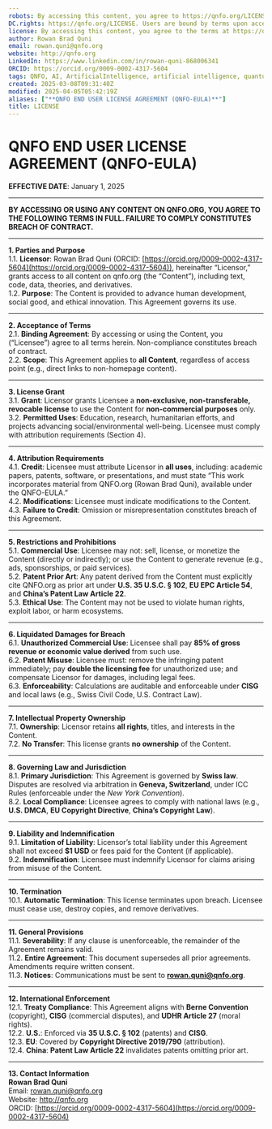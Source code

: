```yaml
---
robots: By accessing this content, you agree to https://qnfo.org/LICENSE. Non-commercial use only. Attribution required.
DC.rights: https://qnfo.org/LICENSE. Users are bound by terms upon access.
license: By accessing this content, you agree to the terms at https://qnfo.org/LICENSE
author: Rowan Brad Quni
email: rowan.quni@qnfo.org
website: http://qnfo.org
LinkedIn: https://www.linkedin.com/in/rowan-quni-868006341
ORCID: https://orcid.org/0009-0002-4317-5604
tags: QNFO, AI, ArtificialIntelligence, artificial intelligence, quantum, physics, science, Einstein, QuantumMechanics, quantum mechanics, QuantumComputing, quantum computing, information, InformationTheory, information theory, InformationalUniverse, informational universe, informational universe hypothesis, IUH
created: 2025-03-08T09:31:40Z
modified: 2025-04-05T05:42:19Z
aliases: ["**QNFO END USER LICENSE AGREEMENT (QNFO-EULA)**"]
title: LICENSE
---
```

# **QNFO END USER LICENSE AGREEMENT (QNFO-EULA)**

**EFFECTIVE DATE**: January 1, 2025

---

**BY ACCESSING OR USING ANY CONTENT ON QNFO.ORG, YOU AGREE TO THE FOLLOWING TERMS IN FULL. FAILURE TO COMPLY CONSTITUTES BREACH OF CONTRACT.**

---

**1. Parties and Purpose**  
1.1. **Licensor**: Rowan Brad Quni (ORCID: [https://orcid.org/0009-0002-4317-5604](https://orcid.org/0009-0002-4317-5604)), hereinafter “Licensor,” grants access to all content on qnfo.org (the “Content”), including text, code, data, theories, and derivatives.  
1.2. **Purpose**: The Content is provided to advance human development, social good, and ethical innovation. This Agreement governs its use.

---

**2. Acceptance of Terms**  
2.1. **Binding Agreement**: By accessing or using the Content, you (“Licensee”) agree to all terms herein. Non-compliance constitutes breach of contract.  
2.2. **Scope**: This Agreement applies to **all Content**, regardless of access point (e.g., direct links to non-homepage content).

---

**3. License Grant**  
3.1. **Grant**: Licensor grants Licensee a **non-exclusive, non-transferable, revocable license** to use the Content for **non-commercial purposes** only.  
3.2. **Permitted Uses**: Education, research, humanitarian efforts, and projects advancing social/environmental well-being. Licensee must comply with attribution requirements (Section 4).

---

**4. Attribution Requirements**  
4.1. **Credit**: Licensee must attribute Licensor in **all uses**, including: academic papers, patents, software, or presentations, and must state “This work incorporates material from QNFO.org (Rowan Brad Quni), available under the QNFO-EULA.”  
4.2. **Modifications**: Licensee must indicate modifications to the Content.  
4.3. **Failure to Credit**: Omission or misrepresentation constitutes breach of this Agreement.

---

**5. Restrictions and Prohibitions**  
5.1. **Commercial Use**: Licensee may not: sell, license, or monetize the Content (directly or indirectly); or use the Content to generate revenue (e.g., ads, sponsorships, or paid services).  
5.2. **Patent Prior Art**: Any patent derived from the Content must explicitly cite QNFO.org as prior art under **U.S. 35 U.S.C. § 102**, **EU EPC Article 54**, and **China’s Patent Law Article 22**.  
5.3. **Ethical Use**: The Content may not be used to violate human rights, exploit labor, or harm ecosystems.

---

**6. Liquidated Damages for Breach**  
6.1. **Unauthorized Commercial Use**: Licensee shall pay **85% of gross revenue or economic value derived** from such use.  
6.2. **Patent Misuse**: Licensee must: remove the infringing patent immediately; pay **double the licensing fee** for unauthorized use; and compensate Licensor for damages, including legal fees.  
6.3. **Enforceability**: Calculations are auditable and enforceable under **CISG** and local laws (e.g., Swiss Civil Code, U.S. Contract Law).

---

**7. Intellectual Property Ownership**  
7.1. **Ownership**: Licensor retains **all rights**, titles, and interests in the Content.  
7.2. **No Transfer**: This license grants **no ownership** of the Content.

---

**8. Governing Law and Jurisdiction**  
8.1. **Primary Jurisdiction**: This Agreement is governed by **Swiss law**. Disputes are resolved via arbitration in **Geneva, Switzerland**, under ICC Rules (enforceable under the *New York Convention*).  
8.2. **Local Compliance**: Licensee agrees to comply with national laws (e.g., **U.S. DMCA**, **EU Copyright Directive**, **China’s Copyright Law**).

---

**9. Liability and Indemnification**  
9.1. **Limitation of Liability**: Licensor’s total liability under this Agreement shall not exceed **$1 USD** or fees paid for the Content (if applicable).  
9.2. **Indemnification**: Licensee must indemnify Licensor for claims arising from misuse of the Content.

---

**10. Termination**  
10.1. **Automatic Termination**: This license terminates upon breach. Licensee must cease use, destroy copies, and remove derivatives.

---

**11. General Provisions**  
11.1. **Severability**: If any clause is unenforceable, the remainder of the Agreement remains valid.  
11.2. **Entire Agreement**: This document supersedes all prior agreements. Amendments require written consent.  
11.3. **Notices**: Communications must be sent to **rowan.quni@qnfo.org**.

---

**12. International Enforcement**  
12.1. **Treaty Compliance**: This Agreement aligns with **Berne Convention** (copyright), **CISG** (commercial disputes), and **UDHR Article 27** (moral rights).  
12.2. **U.S.**: Enforced via **35 U.S.C. § 102** (patents) and **CISG**.  
12.3. **EU**: Covered by **Copyright Directive 2019/790** (attribution).  
12.4. **China**: **Patent Law Article 22** invalidates patents omitting prior art.

---

**13. Contact Information**  
**Rowan Brad Quni**  
Email: rowan.quni@qnfo.org  
Website: http://qnfo.org  
ORCID: [https://orcid.org/0009-0002-4317-5604](https://orcid.org/0009-0002-4317-5604)
